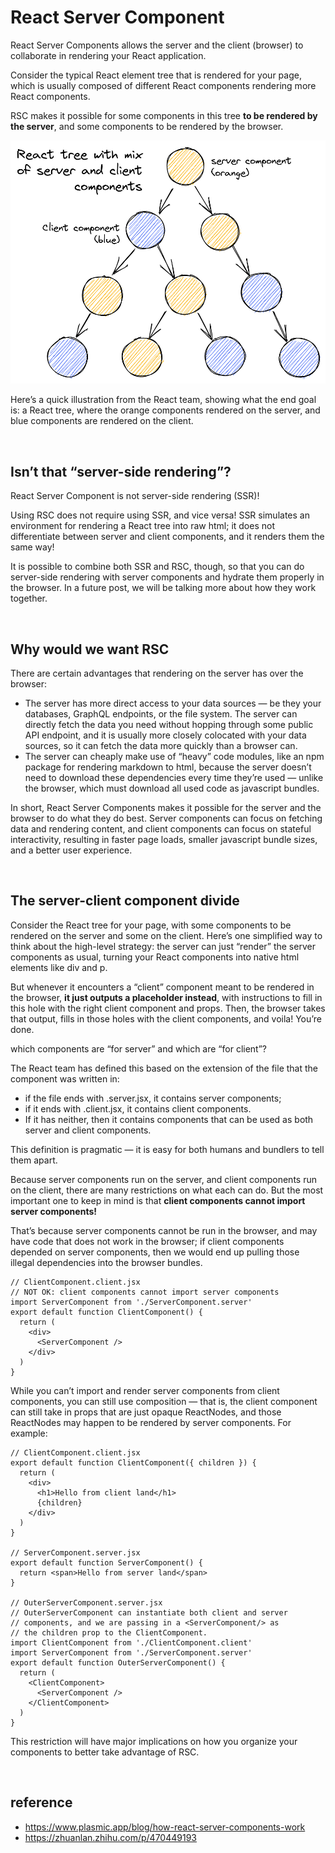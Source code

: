 # React Server Component
React Server Components allows the server and the client (browser) </strong>to collaborate in rendering</strong> your React application.

Consider the typical React element tree that is rendered for your page, which is usually composed of different React components rendering more React components.

RSC makes it possible for some components in this tree <strong>to be rendered by the server</strong>, 
and some components to be rendered by the browser.

<img src="./react-server-components.png" />

Here’s a quick illustration from the React team, showing what the end goal is: a React tree, where the orange components rendered on the server, 
and blue components are rendered on the client.

<br>

## Isn’t that “server-side rendering”?
React Server Component is not server-side rendering (SSR)!

Using RSC does not require using SSR, and vice versa! SSR simulates an environment for rendering a React tree into raw html; 
it does not differentiate between server and client components, and it renders them the same way!

It is possible to combine both SSR and RSC, though, so that you can do server-side rendering with server components and hydrate them properly in the browser. 
In a future post, we will be talking more about how they work together.

<br>

## Why would we want RSC
There are certain advantages that rendering on the server has over the browser:
- The server has more direct access to your data sources — be they your databases, GraphQL endpoints, or the file system. The server can directly fetch the data you need without hopping through some public API endpoint, and it is usually more closely colocated with your data sources, so it can fetch the data more quickly than a browser can.
- The server can cheaply make use of “heavy” code modules, like an npm package for rendering markdown to html, because the server doesn’t need to download these dependencies every time they’re used — unlike the browser, which must download all used code as javascript bundles.

In short, React Server Components makes it possible for the server and the browser to do what they do best. 
Server components can </strong>focus on fetching data and rendering content</strong>, 
and client components can focus on stateful interactivity, resulting in faster page loads, smaller javascript bundle sizes, and a better user experience.


<br>

## The server-client component divide
Consider the React tree for your page, with some components to be rendered on the server and some on the client. 
Here’s one simplified way to think about the high-level strategy: the server can just “render” the server components as usual, 
turning your React components into native html elements like div and p. 

But whenever it encounters a “client” component meant to be rendered in the browser, <strong>it just outputs a placeholder instead</strong>, 
with instructions to fill in this hole with the right client component and props. 
Then, the browser takes that output, fills in those holes with the client components, and voila! You’re done.

which components are “for server” and which are “for client”?

The React team has defined this based on the extension of the file that the component was written in: 
- if the file ends with .server.jsx, it contains server components; 
- if it ends with .client.jsx, it contains client components. 
- If it has neither, then it contains components that can be used as both server and client components.

This definition is pragmatic — it is easy for both humans and bundlers to tell them apart.

Because server components run on the server, and client components run on the client, there are many restrictions on what each can do. 
But the most important one to keep in mind is that <strong>client components cannot import server components! </strong>

That’s because server components cannot be run in the browser, and may have code that does not work in the browser; 
if client components depended on server components, then we would end up pulling those illegal dependencies into the browser bundles.
```
// ClientComponent.client.jsx
// NOT OK: client components cannot import server components
import ServerComponent from './ServerComponent.server'
export default function ClientComponent() {
  return (
    <div>
      <ServerComponent />
    </div>
  )
}
```

While you can’t import and render server components from client components, you can still use composition — 
that is, the client component can still take in props that are just opaque ReactNodes, 
and those ReactNodes may happen to be rendered by server components. For example:
```
// ClientComponent.client.jsx
export default function ClientComponent({ children }) {
  return (
    <div>
      <h1>Hello from client land</h1>
      {children}
    </div>
  )
}

// ServerComponent.server.jsx
export default function ServerComponent() {
  return <span>Hello from server land</span>
}

// OuterServerComponent.server.jsx
// OuterServerComponent can instantiate both client and server
// components, and we are passing in a <ServerComponent/> as
// the children prop to the ClientComponent.
import ClientComponent from './ClientComponent.client'
import ServerComponent from './ServerComponent.server'
export default function OuterServerComponent() {
  return (
    <ClientComponent>
      <ServerComponent />
    </ClientComponent>
  )
}
```
This restriction will have major implications on how you organize your components to better take advantage of RSC.

<br>

## reference
- https://www.plasmic.app/blog/how-react-server-components-work
- https://zhuanlan.zhihu.com/p/470449193